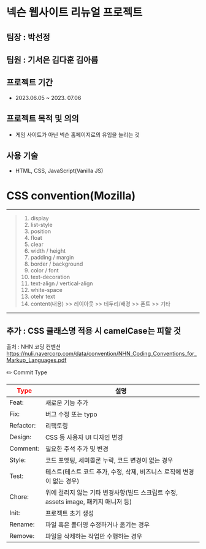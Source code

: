 # 넥슨 웹사이트 리뉴얼 프로젝트
## 팀장 : 박선정
## 팀원 : 기서은 김다훈 김아름


## 프로젝트 기간
- 2023.06.05 ~ 2023. 07.06

## 프로젝트 목적 및 의의
- 게임 사이트가 아닌 넥슨 홈페이지로의 유입을 늘리는 것

## 사용 기술
- HTML, CSS, JavaScript(Vanilla JS) 

# CSS convention(Mozilla)

------------

> 1. display
> 2. list-style
> 3. position
> 4. float
> 5. clear
> 6. width / height
> 7. padding / margin
> 8. border / background
> 9. color / font
> 10. text-decoration
> 11. text-align / vertical-align
> 12. white-space
> 13. otehr text
> 14. content(내용) >> 레이아웃 >> 테두리/배경 >> 폰트 >> 기타

------------

## 추가 : CSS 클래스명 적용 시 camelCase는 피할 것 

출처 : NHN 코딩 컨벤션
https://nuli.navercorp.com/data/convention/NHN_Coding_Conventions_for_Markup_Languages.pdf


✏️ Commit Type


| <span style="color:red">Type</span> | 설명                                                      |
|-------------------------------------|---------------------------------------------------------|
| Feat:                               | 	새로운 기능 추가                                              |
| Fix:                                | 	버그 수정 또는 typo                                          |
| Refactor:                           | 	리팩토링                                                   |
| Design:                             | 	CSS 등 사용자 UI 디자인 변경                                    |
| Comment:                            | 	필요한 주석 추가 및 변경                                         |
| Style:                              | 	코드 포맷팅, 세미콜론 누락, 코드 변경이 없는 경우                          |
| Test:                               | 	테스트(테스트 코드 추가, 수정, 삭제, 비즈니스 로직에 변경이 없는 경우)             |
| Chore:                              | 	위에 걸리지 않는 기타 변경사항(빌드 스크립트 수정, assets image, 패키지 매니저 등) |
| Init:                               | 	프로젝트 초기 생성                                             |
| Rename:                             | 	파일 혹은 폴더명 수정하거나 옮기는 경우                                 |
| Remove:                             | 	파일을 삭제하는 작업만 수행하는 경우                                   |
